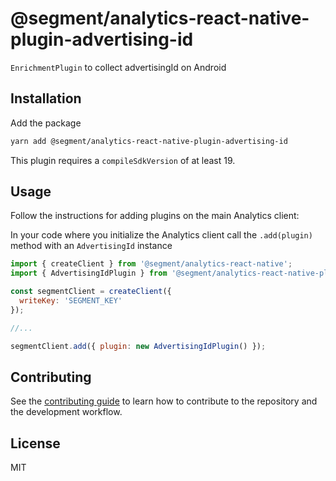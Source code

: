 # @segment/analytics-react-native-plugin-advertising-id

`EnrichmentPlugin` to collect advertisingId on Android

## Installation

Add the package

```sh
yarn add @segment/analytics-react-native-plugin-advertising-id
```

This plugin requires a `compileSdkVersion` of at least 19. 

## Usage

Follow the instructions for adding plugins on the main Analytics client:

In your code where you initialize the Analytics client call the `.add(plugin)` method with an `AdvertisingId` instance

```js
import { createClient } from '@segment/analytics-react-native';
import { AdvertisingIdPlugin } from '@segment/analytics-react-native-plugin-advertising-id';

const segmentClient = createClient({
  writeKey: 'SEGMENT_KEY'
});

//...

segmentClient.add({ plugin: new AdvertisingIdPlugin() });
```

## Contributing

See the [contributing guide](CONTRIBUTING.md) to learn how to contribute to the repository and the development workflow.

## License

MIT
